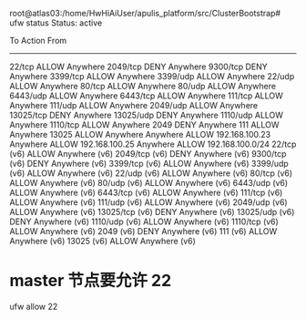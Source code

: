 root@atlas03:/home/HwHiAiUser/apulis_platform/src/ClusterBootstrap# ufw status
Status: active

To                         Action      From
--                         ------      ----
22/tcp                     ALLOW       Anywhere
2049/tcp                   DENY        Anywhere
9300/tcp                   DENY        Anywhere
3399/tcp                   ALLOW       Anywhere
3399/udp                   ALLOW       Anywhere
22/udp                     ALLOW       Anywhere
80/tcp                     ALLOW       Anywhere
80/udp                     ALLOW       Anywhere
6443/udp                   ALLOW       Anywhere
6443/tcp                   ALLOW       Anywhere
111/tcp                    ALLOW       Anywhere
111/udp                    ALLOW       Anywhere
2049/udp                   ALLOW       Anywhere
13025/tcp                  DENY        Anywhere
13025/udp                  DENY        Anywhere
1110/udp                   ALLOW       Anywhere
1110/tcp                   ALLOW       Anywhere
2049                       DENY        Anywhere
111                        ALLOW       Anywhere
13025                      ALLOW       Anywhere
Anywhere                   ALLOW       192.168.100.23
Anywhere                   ALLOW       192.168.100.25
Anywhere                   ALLOW       192.168.100.0/24
22/tcp (v6)                ALLOW       Anywhere (v6)
2049/tcp (v6)              DENY        Anywhere (v6)
9300/tcp (v6)              DENY        Anywhere (v6)
3399/tcp (v6)              ALLOW       Anywhere (v6)
3399/udp (v6)              ALLOW       Anywhere (v6)
22/udp (v6)                ALLOW       Anywhere (v6)
80/tcp (v6)                ALLOW       Anywhere (v6)
80/udp (v6)                ALLOW       Anywhere (v6)
6443/udp (v6)              ALLOW       Anywhere (v6)
6443/tcp (v6)              ALLOW       Anywhere (v6)
111/tcp (v6)               ALLOW       Anywhere (v6)
111/udp (v6)               ALLOW       Anywhere (v6)
2049/udp (v6)              ALLOW       Anywhere (v6)
13025/tcp (v6)             DENY        Anywhere (v6)
13025/udp (v6)             DENY        Anywhere (v6)
1110/udp (v6)              ALLOW       Anywhere (v6)
1110/tcp (v6)              ALLOW       Anywhere (v6)
2049 (v6)                  DENY        Anywhere (v6)
111 (v6)                   ALLOW       Anywhere (v6)
13025 (v6)                 ALLOW       Anywhere (v6)


# master 节点要允许 22
ufw allow 22


